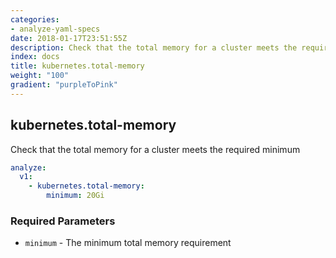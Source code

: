 ```yaml
---
categories:
- analyze-yaml-specs
date: 2018-01-17T23:51:55Z
description: Check that the total memory for a cluster meets the required minimum
index: docs
title: kubernetes.total-memory
weight: "100"
gradient: "purpleToPink"
---
```


## kubernetes.total-memory

Check that the total memory for a cluster meets the required minimum


```yaml
analyze:
  v1:
    - kubernetes.total-memory:
        minimum: 20Gi
```


### Required Parameters


- `minimum` - The minimum total memory requirement

